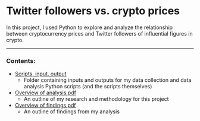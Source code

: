 # Twitter followers vs. crypto prices

In this project, I used Python to explore and analyze the relationship between cryptocurrency prices and Twitter followers of influential figures in crypto.

---

### Contents:
- [Scripts, input, output](https://github.com/antonshpak100/Data-Analysis-Portfolio/tree/main/Twitter-followers-vs-crypto-prices/Scripts%2C%20input%2C%20output)
  - Folder containing inputs and outputs for my data collection and data analysis Python scripts (and the scripts themselves)
- [Overview of analysis.pdf](https://github.com/antonshpak100/Data-Analysis-Portfolio/blob/main/Twitter-followers-vs-crypto-prices/Overview%20of%20analysis.pdf)
  - An outline of my research and methodology for this project
- [Overview of findings.pdf](https://github.com/antonshpak100/Data-Analysis-Portfolio/blob/main/Twitter-followers-vs-crypto-prices/Overview%20of%20findings.pdf)
  - An outline of findings from my analysis
